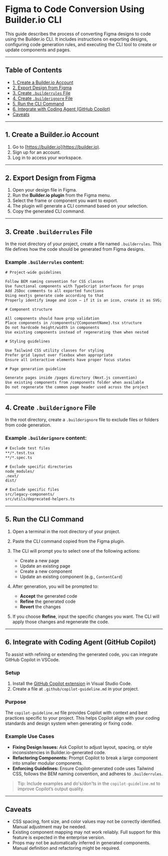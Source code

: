 
# Figma to Code Conversion Using Builder.io CLI

This guide describes the process of converting Figma designs to code using the Builder.io CLI. It includes instructions on exporting designs, configuring code generation rules, and executing the CLI tool to create or update components and pages.

---

## Table of Contents

- [1. Create a Builder.io Account](#1-create-a-builderio-account)  
- [2. Export Design from Figma](#2-export-design-from-figma)  
- [3. Create `.builderrules` File](#3-create-builderrules-file)  
- [4. Create `.builderignore` File](#4-create-builderignore-file)  
- [5. Run the CLI Command](#5-run-the-cli-command)  
- [6. Integrate with Coding Agent (GitHub Copilot)](#6-integrate-with-coding-agent-github-copilot)  
- [Caveats](#caveats)

---

## 1. Create a Builder.io Account

1. Go to [https://builder.io](https://builder.io).  
2. Sign up for an account.  
3. Log in to access your workspace.  

---

## 2. Export Design from Figma

1. Open your design file in Figma.  
2. Run the **Builder.io plugin** from the Figma menu.  
3. Select the frame or component you want to export.  
4. The plugin will generate a CLI command based on your selection.  
5. Copy the generated CLI command.

---

## 3. Create `.builderrules` File

In the root directory of your project, create a file named `.builderrules`. This file defines how the code should be generated from Figma designs.

### Example `.builderrules` content:

```txt
# Project-wide guidelines

Follow BEM naming convention for CSS classes
Use functional components with TypeScript interfaces for props
Add JSDoc comments to all exported functions
Using nextjs generate code according to that
Properly identify image and icon — if it is an icon, create it as SVG; if it is an image, use Next.js <Image> tag

# Component structure

All components should have prop validation
Place components in /components/{ComponentName}.tsx structure
Do not hardcode height/width in components
Use existing components instead of regenerating them when nested

# Styling guidelines

Use Tailwind CSS utility classes for styling
Prefer grid layout over flexbox when appropriate
Ensure all interactive elements have proper focus states

# Page generation guideline

Generate pages inside /pages directory (Next.js convention)
Use existing components from /components folder when available
Do not regenerate the common page header used across the project
````

---

## 4. Create `.builderignore` File

In the root directory, create a `.builderignore` file to exclude files or folders from code generation.

### Example `.builderignore` content:

```txt
# Exclude test files
**/*.test.tsx
**/*.spec.ts

# Exclude specific directories
node_modules/
.next/
dist/

# Exclude specific files
src/legacy-components/
src/utils/deprecated-helpers.ts
```

---

## 5. Run the CLI Command

1. Open a terminal in the root directory of your project.
2. Paste the CLI command copied from the Figma plugin.
3. The CLI will prompt you to select one of the following actions:

   * Create a new page
   * Update an existing page
   * Create a new component
   * Update an existing component (e.g., `ContentCard`)
4. After generation, you will be prompted to:

   * **Accept** the generated code
   * **Refine** the generated code
   * **Revert** the changes
5. If you choose **Refine**, input the specific changes you want. The CLI will apply those changes and regenerate the code.

---

## 6. Integrate with Coding Agent (GitHub Copilot)

To assist with refining or extending the generated code, you can integrate GitHub Copilot in VSCode.

### Setup

1. Install the [GitHub Copilot extension](https://marketplace.visualstudio.com/items?itemName=GitHub.copilot) in Visual Studio Code.
2. Create a file at `.github/copilot-guideline.md` in your project.

### Purpose

The `copilot-guideline.md` file provides Copilot with context and best practices specific to your project. This helps Copilot align with your coding standards and design system when generating or fixing code.

### Example Use Cases

* **Fixing Design Issues:** Ask Copilot to adjust layout, spacing, or style inconsistencies in Builder.io-generated code.
* **Refactoring Components:** Prompt Copilot to break a large component into smaller modular components.
* **Enforcing Guidelines:** Ensure Copilot-generated code uses Tailwind CSS, follows the BEM naming convention, and adheres to `.builderrules`.

> Tip: Include examples and do's/don'ts in the `copilot-guideline.md` to improve Copilot’s output quality.

---

## Caveats

* CSS spacing, font size, and color values may not be correctly identified. Manual adjustment may be needed.
* Existing component mapping may not work reliably. Full support for this feature is expected in the enterprise version.
* Props may not be automatically inferred in generated components. Manual definition and refactoring might be required.

